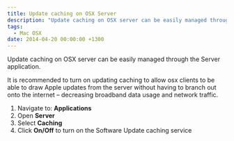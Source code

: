 ```yaml
---
title: Update caching on OSX Server
description: "Update caching on OSX server can be easily managed through the Server application."
tags:
  - Mac OSX
date: 2014-04-20 00:00:00 +1300
---
```

Update caching on OSX server can be easily managed through the Server application.

It is recommended to turn on updating caching to allow osx clients to be able to draw Apple updates from the server without having to branch out onto the internet – decreasing broadband data usage and network traffic.

  1. Navigate to: **Applications**
  2. Open **Server**
  3. Select **Caching**
  4. Click **On/Off** to turn on the Software Update caching service
